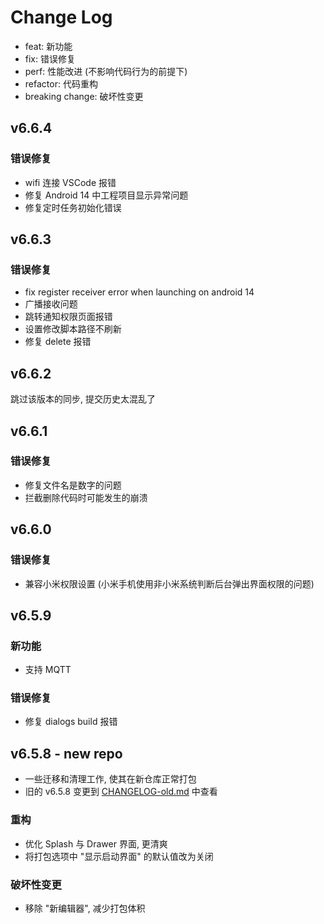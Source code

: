 # Change Log

- feat: 新功能
- fix: 错误修复
- perf: 性能改进 (不影响代码行为的前提下)
- refactor: 代码重构
- breaking change: 破坏性变更

## v6.6.4

### 错误修复

- wifi 连接 VSCode 报错
- 修复 Android 14 中工程项目显示异常问题
- 修复定时任务初始化错误

## v6.6.3

### 错误修复

- fix register receiver error when launching on android 14
- 广播接收问题
- 跳转通知权限页面报错
- 设置修改脚本路径不刷新
- 修复 delete 报错

## v6.6.2

跳过该版本的同步, 提交历史太混乱了

## v6.6.1

### 错误修复

- 修复文件名是数字的问题  
- 拦截删除代码时可能发生的崩溃

## v6.6.0

### 错误修复

- 兼容小米权限设置 (小米手机使用非小米系统判断后台弹出界面权限的问题)

## v6.5.9

### 新功能

- 支持 MQTT

### 错误修复

- 修复 dialogs build 报错

## v6.5.8 - new repo

- 一些迁移和清理工作, 使其在新仓库正常打包
- 旧的 v6.5.8 变更到 [CHANGELOG-old.md](CHANGELOG-old.md) 中查看

### 重构

- 优化 Splash 与 Drawer 界面, 更清爽
- 将打包选项中 "显示启动界面" 的默认值改为关闭

### 破坏性变更
- 移除 "新编辑器", 减少打包体积
